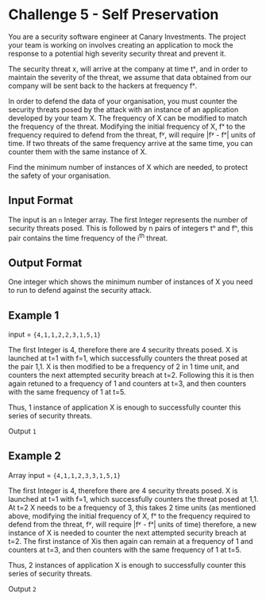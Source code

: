 # Challenge 5 - Self Preservation

You are a security software engineer at Canary Investments. The project your team is working on involves creating an application to mock the response to a potential high severity security threat and prevent it.

The security threat x, will arrive at the company at time tˣ, and in order to maintain the severity of the threat, we assume that data obtained from our company will be sent back to the hackers at frequency fˣ.

In order to defend the data of your organisation, you must counter the security threats posed by the attack with an instance of an application developed by your team X.  The frequency of X can be modified to match the frequency of the threat. Modifying the initial frequency of X, fˣ to the frequency required to defend from the threat, fʸ, will require |fʸ - fˣ| units of time.  If two threats of the same frequency arrive at the same time, you can counter them with the same instance of X.

Find the minimum number of instances of X which are needed, to protect the safety of your organisation.

## Input Format

The input is an `n` Integer array. The first Integer represents the number of security threats posed. This is followed by n pairs of integers tⁿ and fⁿ, this pair contains the time frequency of the i<sup>th</sup> threat.

## Output Format

One integer which shows the minimum number of instances of X you need to run to defend against the security attack.

## Example 1

input = `{4,1,1,2,2,3,1,5,1}`

The first Integer is 4, therefore there are 4 security threats posed. X is launched at t=1 with f=1, which successfully counters the threat posed at the pair 1,1. X is then modified to be a frequency of 2 in 1 time unit, and counters the next attempted security breach at t=2. Following this it is then again retuned to a frequency of 1 and counters at t=3, and then counters with the same frequency of 1 at t=5.

Thus, 1 instance of application X is enough to successfully counter this series of security threats.

Output `1`

## Example 2

Array input = `{4,1,1,2,3,3,1,5,1}`

The first Integer is 4, therefore there are 4 security threats posed. X is launched at t=1 with f=1, which successfully counters the threat posed at 1,1. At t=2 X needs to be a frequency of 3, this takes 2 time units (as mentioned above, modifying the initial frequency of X, fˣ to the frequency required to defend from the threat, fʸ, will require |fʸ - fˣ| units of time) therefore, a new instance of X is needed to counter the next attempted security breach at t=2. The first instance of Xis then again can remain at a frequency of 1 and counters at t=3, and then counters with the same frequency of 1 at t=5.

Thus, 2 instances of application X is enough to successfully counter this series of security threats.

Output `2`